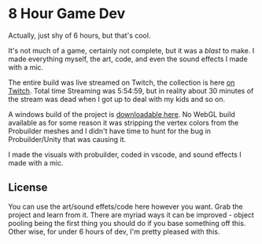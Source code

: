# 8 Hour Game Dev
Actually, just shy of 6 hours, but that's cool.

It's not much of a game, certainly not complete, but it was a *blast* to make. I made everything myself, the art, code, and even the sound effects I made with a mic.

The entire build was live streamed on Twitch, the collection is here [on Twitch](https://www.twitch.tv/collections/yzkKGAmYwhQSjA). Total time Streaming was 5:54:59, but in reality about 30 minutes of the stream was dead when I got up to deal with my kids and so on.

A windows build of the project is [downloadable here](http://nowarpzone.com.builds/8HD.zip). No WebGL build available as for some reason it was stripping the vertex colors from the Probuilder meshes and I didn't have time to hunt for the bug in Probuilder/Unity that was causing it.

I made the visuals with probuilder, coded in vscode, and sound effects I made with a mic.

## License
You can use the art/sound effets/code here however you want. Grab the project and learn from it. There are myriad ways it can be improved - object pooling being the first thing you should do if you base something off this. Other wise, for under 6 hours of dev, I'm pretty pleased with this.